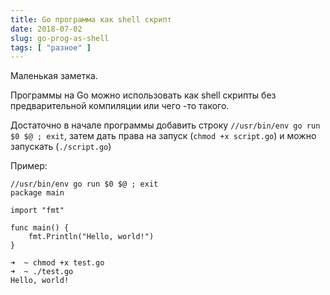 ```yaml
---
title: Go программа как shell скрипт
date: 2018-07-02
slug: go-prog-as-shell
tags: [ "разное" ]
---
```


Маленькая заметка.

Программы на Go можно использовать как shell скрипты без предварительной компиляции или чего -то такого.

Достаточно в начале программы добавить строку `//usr/bin/env go run $0 $@ ; exit`, затем дать права на запуск (`chmod +x script.go`) и можно запускать (`./script.go`)

Пример:

```
//usr/bin/env go run $0 $@ ; exit
package main

import "fmt"

func main() {
	fmt.Println("Hello, world!")
}
```

```
➜  ~ chmod +x test.go
➜  ~ ./test.go
Hello, world!
```



